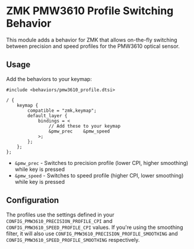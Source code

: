 # ZMK PMW3610 Profile Switching Behavior

This module adds a behavior for ZMK that allows on-the-fly switching between precision and speed profiles for the PMW3610 optical sensor.

## Usage

Add the behaviors to your keymap:

```dts
#include <behaviors/pmw3610_profile.dtsi>

/ {
    keymap {
        compatible = "zmk,keymap";
        default_layer {
            bindings = <
                // Add these to your keymap
                &pmw_prec    &pmw_speed
            >;
        };
    };
};
```

- `&pmw_prec` - Switches to precision profile (lower CPI, higher smoothing) while key is pressed
- `&pmw_speed` - Switches to speed profile (higher CPI, lower smoothing) while key is pressed

## Configuration

The profiles use the settings defined in your `CONFIG_PMW3610_PRECISION_PROFILE_CPI` and `CONFIG_PMW3610_SPEED_PROFILE_CPI` values.
If you're using the smoothing filter, it will also use `CONFIG_PMW3610_PRECISION_PROFILE_SMOOTHING` and
`CONFIG_PMW3610_SPEED_PROFILE_SMOOTHING` respectively.
